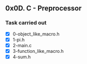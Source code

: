 ## 0x0D. C - Preprocessor
### Task carried out
- [x] 0-object_like_macro.h
- [x] 1-pi.h
- [x] 2-main.c
- [x] 3-function_like_macro.h
- [x] 4-sum.h
